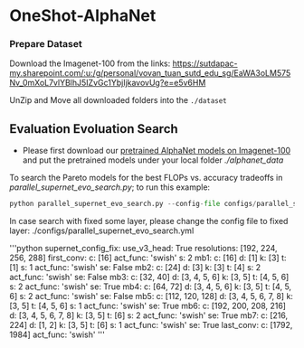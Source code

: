 # OneShot-AlphaNet

### Prepare Dataset
Download the Imagenet-100 from the links:
https://sutdapac-my.sharepoint.com/:u:/g/personal/vovan_tuan_sutd_edu_sg/EaWA3oLM575Nv_0mXoL7vlYBlhJ5IZvGc1YbjIjkavovUg?e=e5v6HM

UnZip and Move all downloaded folders into the `./dataset`

## Evaluation Evoluation Search

- Please first download our [pretrained AlphaNet models on Imagenet-100](https://sutdapac-my.sharepoint.com/:u:/g/personal/vovan_tuan_sutd_edu_sg/ETQkn5ltU7lOjSBDaZ7VtxoBRSLZtLfmxGRIbEkZYPM5_Q?e=ZtN1pt)  and put the pretrained models under your local folder *./alphanet_data*


To search the Pareto models for the best FLOPs vs. accuracy tradeoffs in _parallel_supernet_evo_search.py_; to run this example:
```python
python parallel_supernet_evo_search.py --config-file configs/parallel_supernet_evo_search.yml 
```

In case search with fixed some layer, please change the config file to fixed layer: ./configs/parallel_supernet_evo_search.yml

'''python
supernet_config_fix:
    use_v3_head: True
    resolutions: [192, 224, 256, 288]
    first_conv: 
        c: [16]
        act_func: 'swish'
        s: 2
    mb1:
        c: [16]
        d: [1]
        k: [3]
        t: [1]
        s: 1
        act_func: 'swish'
        se: False
    mb2:
        c: [24]
        d: [3]
        k: [3]
        t: [4]
        s: 2
        act_func: 'swish'
        se: False
    mb3:
        c: [32, 40] 
        d: [3, 4, 5, 6]
        k: [3, 5]
        t: [4, 5, 6]
        s: 2
        act_func: 'swish'
        se: True
    mb4:
        c: [64, 72] 
        d: [3, 4, 5, 6]
        k: [3, 5]
        t: [4, 5, 6]
        s: 2
        act_func: 'swish'
        se: False
    mb5:
        c: [112, 120, 128] 
        d: [3, 4, 5, 6, 7, 8]
        k: [3, 5]
        t: [4, 5, 6]
        s: 1
        act_func: 'swish'
        se: True
    mb6:
        c: [192, 200, 208, 216] 
        d: [3, 4, 5, 6, 7, 8]
        k: [3, 5]
        t: [6]
        s: 2
        act_func: 'swish'
        se: True
    mb7:
        c: [216, 224] 
        d: [1, 2]
        k: [3, 5]
        t: [6]
        s: 1
        act_func: 'swish'
        se: True
    last_conv:
        c: [1792, 1984]
        act_func: 'swish'
'''

